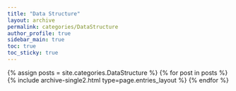 ```yaml
---
title: "Data Structure"
layout: archive
permalink: categories/DataStructure
author_profile: true
sidebar_main: true
toc: true
toc_sticky: true
--- 
```



{% assign posts = site.categories.DataStructure %}
{% for post in posts %} {% include archive-single2.html type=page.entries_layout %} {% endfor %}
